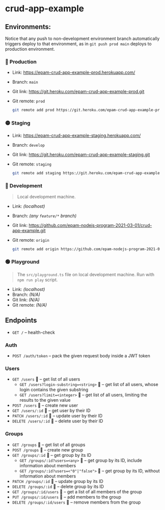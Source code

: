 # crud-app-example

## Environments:

Notice that any push to non-development environment branch automatically triggers deploy to that environment, as in `git push prod main` deploys to production environment.

### 🔴 Production

- Link: https://epam-crud-app-example-prod.herokuapp.com/
- Branch: `main`
- Git link: https://git.heroku.com/epam-crud-app-example-prod.git
- Git remote: `prod`

	```sh
	git remote add prod https://git.heroku.com/epam-crud-app-example-prod.git
	```

### 🟡 Staging

- Link: https://epam-crud-app-example-staging.herokuapp.com/
- Branch: `develop`
- Git link: https://git.heroku.com/epam-crud-app-example-staging.git
- Git remote: `staging`

	```sh
	git remote add staging https://git.heroku.com/epam-crud-app-example-staging.git
	```

### 🔵 Development

> Local development machine.

- Link: _(localhost)_
- Branch: _(any `feature/*` branch)_
- Git link: https://github.com/epam-nodejs-program-2021-03-01/crud-app-example.git
- Git remote: `origin`

	```sh
	git remote add origin https://github.com/epam-nodejs-program-2021-03-01/crud-app-example.git
	```

### 🟢 Playground

> The `src/playground.ts` file on local development machine. Run with `npm run play` script.

- Link: _(localhost)_
- Branch: _(N/A)_
- Git link: _(N/A)_
- Git remote: _(N/A)_

## Endpoints

- `GET /` – health-check

### Auth

- `POST /auth/token` – pack the given request body inside a JWT token

### Users

- `GET /users` 🔐 – get list of all users
	- `GET /users?login-substring=<string>` 🔐 – get list of all users, whose login contains the given substring
	- `GET /users?limit=<integer>` 🔐 – get list of all users, limiting the results to the given value
- `POST /users` 🔐 – create new user
- `GET /users/:id` 🔐 – get user by their ID
- `PATCH /users/:id` 🔐 – update user by their ID
- `DELETE /users/:id` 🔐 – delete user by their ID

### Groups

- `GET /groups` 🔐 – get list of all groups
- `POST /groups` 🔐 – create new group
- `GET /groups/:id` 🔐 – get group by its ID
	- `GET /groups/:id?users=<any>` 🔐 – get group by its ID, include information about members
	- `GET /groups/:id?users=<"0"|"false">` 🔐 – get group by its ID, without information about members
- `PATCH /groups/:id` 🔐 – update group by its ID
- `DELETE /groups/:id` 🔐 – delete group by its ID
- `GET /groups/:id/users` 🔐 – get a list of all members of the group
- `PUT /groups/:id/users` 🔐 – add members to the group
- `DELETE /groups/:id/users` 🔐 – remove members from the group
